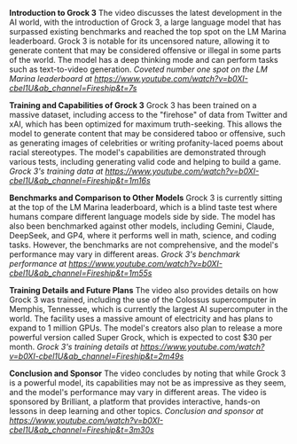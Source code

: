 

**Introduction to Grock 3**
The video discusses the latest development in the AI world, with the introduction of Grock 3, a large language model that has surpassed existing benchmarks and reached the top spot on the LM Marina leaderboard. Grock 3 is notable for its uncensored nature, allowing it to generate content that may be considered offensive or illegal in some parts of the world. The model has a deep thinking mode and can perform tasks such as text-to-video generation. 
*Coveted number one spot on the LM Marina leaderboard at https://www.youtube.com/watch?v=b0XI-cbel1U&ab_channel=Fireship&t=7s*

**Training and Capabilities of Grock 3**
Grock 3 has been trained on a massive dataset, including access to the "firehose" of data from Twitter and xAI, which has been optimized for maximum truth-seeking. This allows the model to generate content that may be considered taboo or offensive, such as generating images of celebrities or writing profanity-laced poems about racial stereotypes. The model's capabilities are demonstrated through various tests, including generating valid code and helping to build a game. 
*Grock 3's training data at https://www.youtube.com/watch?v=b0XI-cbel1U&ab_channel=Fireship&t=1m16s*

**Benchmarks and Comparison to Other Models**
Grock 3 is currently sitting at the top of the LM Marina leaderboard, which is a blind taste test where humans compare different language models side by side. The model has also been benchmarked against other models, including Gemini, Claude, DeepSeek, and GP4, where it performs well in math, science, and coding tasks. However, the benchmarks are not comprehensive, and the model's performance may vary in different areas. 
*Grock 3's benchmark performance at https://www.youtube.com/watch?v=b0XI-cbel1U&ab_channel=Fireship&t=1m55s*

**Training Details and Future Plans**
The video also provides details on how Grock 3 was trained, including the use of the Colossus supercomputer in Memphis, Tennessee, which is currently the largest AI supercomputer in the world. The facility uses a massive amount of electricity and has plans to expand to 1 million GPUs. The model's creators also plan to release a more powerful version called Super Grock, which is expected to cost $30 per month. 
*Grock 3's training details at https://www.youtube.com/watch?v=b0XI-cbel1U&ab_channel=Fireship&t=2m49s*

**Conclusion and Sponsor**
The video concludes by noting that while Grock 3 is a powerful model, its capabilities may not be as impressive as they seem, and the model's performance may vary in different areas. The video is sponsored by Brilliant, a platform that provides interactive, hands-on lessons in deep learning and other topics. 
*Conclusion and sponsor at https://www.youtube.com/watch?v=b0XI-cbel1U&ab_channel=Fireship&t=3m30s*
